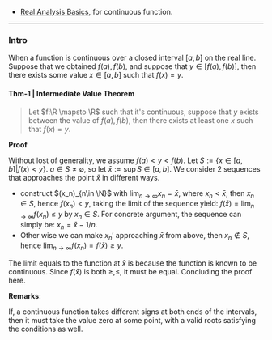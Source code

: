 - [Real Analysis Basics](Real%20Analysis%20Basics.md), for continuous function. 

---
### **Intro**

When a function is continuous over a closed interval $[a, b]$ on the real line. Suppose that we obtained $f(a), f(b)$, and suppose that $y\in [f(a), f(b)]$, then there exists some value $x\in [a, b]$ such that $f(x) = y$. 

#### **Thm-1 | Intermediate Value Theorem**
> Let $f:\R \mapsto \R$ such that it's continuous, suppose that $y$ exists between the value of $f(a), f(b)$, then there exists at least one $x$ such that $f(x) = y$. 

**Proof**

Without lost of generality, we assume $f(a) < y < f(b)$. Let $S:= \{x\in [a, b]| f(x) < y\}$. $a \in S \neq \emptyset$, so let $\bar x:=\sup S \in [a, b]$. 
We consider 2 sequences that approaches the point $\bar x$ in different ways. 
- construct $(x_n)_{n\in \N}$ with $\lim_{n\rightarrow \infty} x_n = \bar x$, where $x_n < \bar x$, then $x_n\in S$, hence $f(x_n) < y$, taking the limit of the sequence yield: $f(\bar x) = \lim_{n\rightarrow \infty}f(x_n) \le y$ by $x_n \in S$. For concrete argument, the sequence can simply be: $x_n = \bar x - 1/n$. 
- Other wise we can make $x_n'$ approaching $\bar x$ from above, then $x_n\not \in S$, hence $\lim_{n\rightarrow \infty}f(x_n) = f(\bar x) \ge y$. 

The limit equals to the function at $\bar x$ is because the function is known to be continuous. Since $f(\bar x)$ is both $\ge, \le$, it must be equal. Concluding the proof here. 


**Remarks**: 

If, a continuous function takes different signs at both ends of the intervals, then it must take the value zero at some point, with a valid roots satisfying the conditions as well. 

